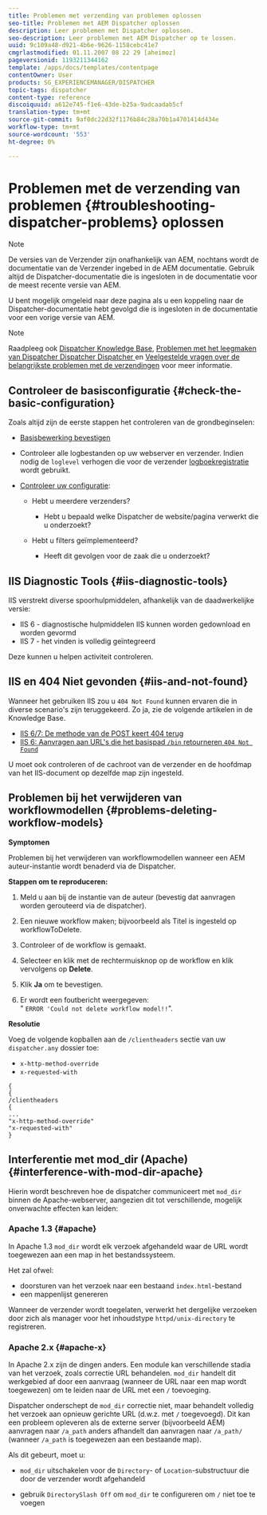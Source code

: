 ```yaml
---
title: Problemen met verzending van problemen oplossen
seo-title: Problemen met AEM Dispatcher oplossen
description: Leer problemen met Dispatcher oplossen.
seo-description: Leer problemen met AEM Dispatcher op te lossen.
uuid: 9c109a48-d921-4b6e-9626-1158cebc41e7
cmgrlastmodified: 01.11.2007 08 22 29 [aheimoz]
pageversionid: 1193211344162
template: /apps/docs/templates/contentpage
contentOwner: User
products: SG_EXPERIENCEMANAGER/DISPATCHER
topic-tags: dispatcher
content-type: reference
discoiquuid: a612e745-f1e6-43de-b25a-9adcaadab5cf
translation-type: tm+mt
source-git-commit: 9af0dc22d32f1176b84c28a70b1a4701414d434e
workflow-type: tm+mt
source-wordcount: '553'
ht-degree: 0%

---
```



# Problemen met de verzending van problemen {#troubleshooting-dispatcher-problems} oplossen

>[!NOTE]
>
>De versies van de Verzender zijn onafhankelijk van AEM, nochtans wordt de documentatie van de Verzender ingebed in de AEM documentatie. Gebruik altijd de Dispatcher-documentatie die is ingesloten in de documentatie voor de meest recente versie van AEM.
>
>U bent mogelijk omgeleid naar deze pagina als u een koppeling naar de Dispatcher-documentatie hebt gevolgd die is ingesloten in de documentatie voor een vorige versie van AEM.

>[!NOTE]
>
>Raadpleeg ook [Dispatcher Knowledge Base](https://helpx.adobe.com/cq/kb/index/dispatcher.html), [Problemen met het leegmaken van Dispatcher Dispatcher Dispatcher ](https://helpx.adobe.com/adobe-cq/kb/troubleshooting-dispatcher-flushing-issues.html) en [Veelgestelde vragen over de belangrijkste problemen met de verzendingen](dispatcher-faq.md) voor meer informatie.

## Controleer de basisconfiguratie {#check-the-basic-configuration}

Zoals altijd zijn de eerste stappen het controleren van de grondbeginselen:

* [Basisbewerking bevestigen](/help/using/dispatcher-configuration.md#confirming-basic-operation)
* Controleer alle logbestanden op uw webserver en verzender. Indien nodig de `loglevel` verhogen die voor de verzender [logboekregistratie](/help/using/dispatcher-configuration.md#logging) wordt gebruikt.

* [Controleer uw configuratie](/help/using/dispatcher-configuration.md):

   * Hebt u meerdere verzenders?

      * Hebt u bepaald welke Dispatcher de website/pagina verwerkt die u onderzoekt?
   * Hebt u filters geïmplementeerd?

      * Heeft dit gevolgen voor de zaak die u onderzoekt?


## IIS Diagnostic Tools {#iis-diagnostic-tools}

IIS verstrekt diverse spoorhulpmiddelen, afhankelijk van de daadwerkelijke versie:

* IIS 6 - diagnostische hulpmiddelen IIS kunnen worden gedownload en worden gevormd
* IIS 7 - het vinden is volledig geïntegreerd

Deze kunnen u helpen activiteit controleren.

## IIS en 404 Niet gevonden {#iis-and-not-found}

Wanneer het gebruiken IIS zou u `404 Not Found` kunnen ervaren die in diverse scenario&#39;s zijn teruggekeerd. Zo ja, zie de volgende artikelen in de Knowledge Base.

* [IIS 6/7: De methode van de POST keert 404 terug](https://helpx.adobe.com/dispatcher/kb/IIS6IsapiFilters.html)
* [IIS 6: Aanvragen aan URL&#39;s die het basispad  `/bin` retourneren  `404 Not Found`](https://helpx.adobe.com/dispatcher/kb/RequestsToBinDirectoryFailInIIS6.html)

U moet ook controleren of de cachroot van de verzender en de hoofdmap van het IIS-document op dezelfde map zijn ingesteld.

## Problemen bij het verwijderen van workflowmodellen {#problems-deleting-workflow-models}

**Symptomen**

Problemen bij het verwijderen van workflowmodellen wanneer een AEM auteur-instantie wordt benaderd via de Dispatcher.

**Stappen om te reproduceren:**

1. Meld u aan bij de instantie van de auteur (bevestig dat aanvragen worden gerouteerd via de dispatcher).
1. Een nieuwe workflow maken; bijvoorbeeld als Titel is ingesteld op workflowToDelete.
1. Controleer of de workflow is gemaakt.
1. Selecteer en klik met de rechtermuisknop op de workflow en klik vervolgens op **Delete**.

1. Klik **Ja** om te bevestigen.
1. Er wordt een foutbericht weergegeven:\
   &quot; `ERROR 'Could not delete workflow model!!`&quot;.

**Resolutie**

Voeg de volgende kopballen aan de `/clientheaders` sectie van uw `dispatcher.any` dossier toe:

* `x-http-method-override`
* `x-requested-with`

```
{  
{  
/clientheaders  
{  
...  
"x-http-method-override"  
"x-requested-with"  
}
```

## Interferentie met mod_dir (Apache) {#interference-with-mod-dir-apache}

Hierin wordt beschreven hoe de dispatcher communiceert met `mod_dir` binnen de Apache-webserver, aangezien dit tot verschillende, mogelijk onverwachte effecten kan leiden:

### Apache 1.3 {#apache}

In Apache 1.3 `mod_dir` wordt elk verzoek afgehandeld waar de URL wordt toegewezen aan een map in het bestandssysteem.

Het zal ofwel:

* doorsturen van het verzoek naar een bestaand `index.html`-bestand
* een mappenlijst genereren

Wanneer de verzender wordt toegelaten, verwerkt het dergelijke verzoeken door zich als manager voor het inhoudstype `httpd/unix-directory` te registreren.

### Apache 2.x {#apache-x}

In Apache 2.x zijn de dingen anders. Een module kan verschillende stadia van het verzoek, zoals correctie URL behandelen. `mod_dir` handelt dit werkgebied af door een aanvraag (wanneer de URL naar een map wordt toegewezen) om te leiden naar de URL met een  `/` toevoeging.

Dispatcher onderschept de `mod_dir` correctie niet, maar behandelt volledig het verzoek aan opnieuw gerichte URL (d.w.z. met `/` toegevoegd). Dit kan een probleem opleveren als de externe server (bijvoorbeeld AEM) aanvragen naar `/a_path` anders afhandelt dan aanvragen naar `/a_path/` (wanneer `/a_path` is toegewezen aan een bestaande map).

Als dit gebeurt, moet u:

* `mod_dir` uitschakelen voor de `Directory`- of `Location`-substructuur die door de verzender wordt afgehandeld

* gebruik `DirectorySlash Off` om `mod_dir` te configureren om `/` niet toe te voegen
